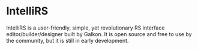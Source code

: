 IntelliRS
=========

IntelliRS is a user-friendly, simple, yet revolutionary RS interface editor/builder/designer built by Galkon. It is open source and free to use by the community, but it is still in early development.